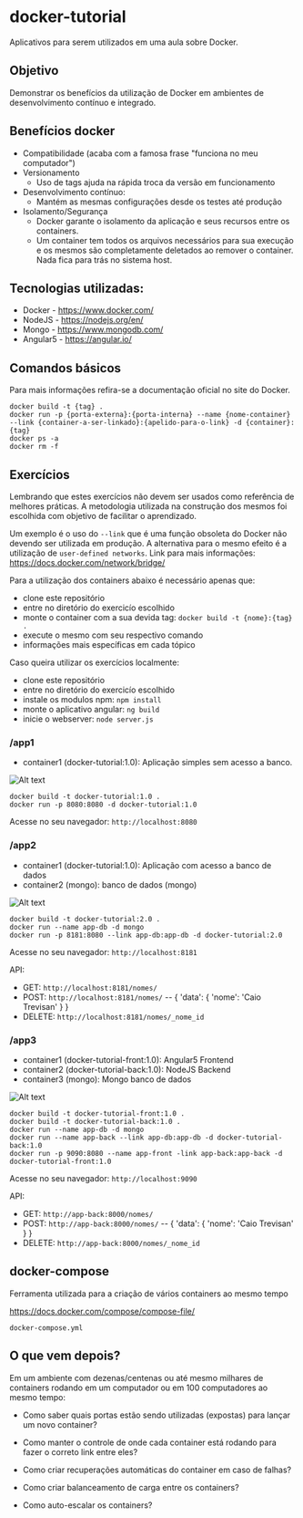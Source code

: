 # docker-tutorial
Aplicativos para serem utilizados em uma aula sobre Docker.


## Objetivo
Demonstrar os benefícios da utilização de Docker em ambientes de desenvolvimento contínuo e integrado.


## Benefícios docker
- Compatibilidade (acaba com a famosa frase "funciona no meu computador")
- Versionamento
    - Uso de tags ajuda na rápida troca da versão em funcionamento
- Desenvolvimento contínuo:
    - Mantém as mesmas configurações desde os testes até produção
- Isolamento/Segurança
    - Docker garante o isolamento da aplicação e seus recursos entre os containers.
    - Um container tem todos os arquivos necessários para sua execução e os mesmos são completamente deletados ao remover o container. Nada fica para trás no sistema host.


## Tecnologias utilizadas:

- Docker - https://www.docker.com/
- NodeJS - https://nodejs.org/en/
- Mongo - https://www.mongodb.com/
- Angular5 - https://angular.io/


## Comandos básicos
Para mais informações refira-se a documentação oficial no site do Docker.

`docker build -t {tag} .`  
`docker run -p {porta-externa}:{porta-interna} --name {nome-container} --link {container-a-ser-linkado}:{apelido-para-o-link} -d {container}:{tag}`  
`docker ps -a`  
`docker rm -f`  


## Exercícios
Lembrando que estes exercícios não devem ser usados como referência de melhores práticas. A metodologia utilizada na construção dos mesmos foi escolhida com objetivo de facilitar o aprendizado.

Um exemplo é o uso do `--link` que é uma função obsoleta do Docker não devendo ser utilizada em produção. A alternativa para o mesmo efeito é a utilização de `user-defined networks`. Link para mais informações: https://docs.docker.com/network/bridge/

Para a utilização dos containers abaixo é necessário apenas que:  
- clone este repositório
- entre no diretório do exercicío escolhido
- monte o container com a sua devida tag: `docker build -t {nome}:{tag} .`
- execute o mesmo com seu respectivo comando
- informações mais específicas em cada tópico

Caso queira utilizar os exercícios localmente:  
- clone este repositório
- entre no diretório do exercicío escolhido
- instale os modulos npm: `npm install`
- monte o aplicativo angular: `ng build`
- inicie o webserver: `node server.js`


### /app1
- container1 (docker-tutorial:1.0): Aplicação simples sem acesso a banco.

![Alt text](./images/app1.png?raw=true "app1 diagram")

`docker build -t docker-tutorial:1.0 .`  
`docker run -p 8080:8080 -d docker-tutorial:1.0`

Acesse no seu navegador: `http://localhost:8080`


### /app2
- container1 (docker-tutorial:1.0): Aplicação com acesso a banco de dados
- container2 (mongo): banco de dados (mongo)

![Alt text](./images/app2.png?raw=true "app2 diagram")

`docker build -t docker-tutorial:2.0 .`  
`docker run --name app-db -d mongo`  
`docker run -p 8181:8080 --link app-db:app-db -d docker-tutorial:2.0`  

Acesse no seu navegador: `http://localhost:8181`

API:
- GET: `http://localhost:8181/nomes/`
- POST: `http://localhost:8181/nomes/` -- { 'data': { 'nome': 'Caio Trevisan' } }
- DELETE: `http://localhost:8181/nomes/_nome_id`


### /app3
- container1 (docker-tutorial-front:1.0): Angular5 Frontend
- container2 (docker-tutorial-back:1.0): NodeJS Backend
- container3 (mongo): Mongo banco de dados

![Alt text](./images/app3.png?raw=true "app3 diagram")

`docker build -t docker-tutorial-front:1.0 .`  
`docker build -t docker-tutorial-back:1.0 .`  
`docker run --name app-db -d mongo`  
`docker run --name app-back --link app-db:app-db -d docker-tutorial-back:1.0`  
`docker run -p 9090:8080 --name app-front -link app-back:app-back -d docker-tutorial-front:1.0`  

Acesse no seu navegador: `http://localhost:9090`

API:
- GET: `http://app-back:8000/nomes/`
- POST: `http://app-back:8000/nomes/` -- { 'data': { 'nome': 'Caio Trevisan' } }
- DELETE: `http://app-back:8000/nomes/_nome_id`


## docker-compose
Ferramenta utilizada para a criação de vários containers ao mesmo tempo  

https://docs.docker.com/compose/compose-file/

`docker-compose.yml`


## O que vem depois?
Em um ambiente com dezenas/centenas ou até mesmo milhares de containers rodando em um computador ou em 100 computadores ao mesmo tempo:

- Como saber quais portas estão sendo utilizadas (expostas) para lançar um novo container?

- Como manter o controle de onde cada container está rodando para fazer o correto link entre eles?

- Como criar recuperações automáticas do container em caso de falhas?

- Como criar balanceamento de carga entre os containers?

- Como auto-escalar os containers?